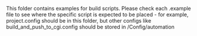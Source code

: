 
This folder contains examples for build scripts. Please check each .example file to see where the specific script is expected to be placed - for example, project.config should be in this folder, but other configs like build_and_push_to_cgi.config should be stored in <ProjectDir>/Config/automation